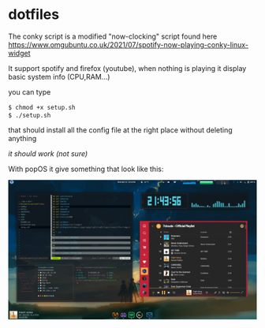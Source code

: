 # dotfiles

The conky script is a modified "now-clocking" script found here 
https://www.omgubuntu.co.uk/2021/07/spotify-now-playing-conky-linux-widget

It support spotify and firefox (youtube), when nothing is playing it display basic system info (CPU,RAM...)

you can type
```
$ chmod +x setup.sh
$ ./setup.sh
```
that should install all the config file at the right place without deleting anything

*it should work (not sure)*

With popOS it give something that look like this:

![screenshot](screenshot.png)
